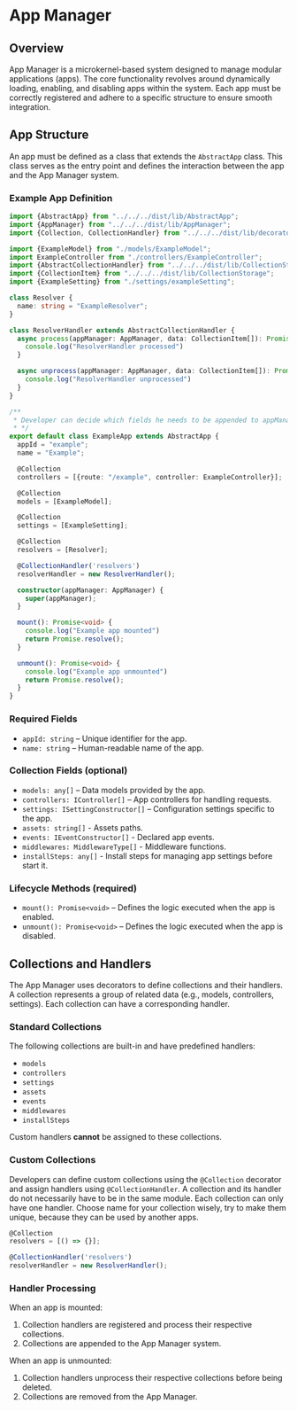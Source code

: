 # App Manager

## Overview
App Manager is a microkernel-based system designed to manage modular applications (apps). The core functionality revolves around dynamically loading, enabling, and disabling apps within the system. Each app must be correctly registered and adhere to a specific structure to ensure smooth integration.

## App Structure
An app must be defined as a class that extends the `AbstractApp` class. This class serves as the entry point and defines the interaction between the app and the App Manager system.

### Example App Definition
```typescript
import {AbstractApp} from "../../../dist/lib/AbstractApp";
import {AppManager} from "../../../dist/lib/AppManager";
import {Collection, CollectionHandler} from "../../../dist/lib/decorators/appUtils";

import {ExampleModel} from "./models/ExampleModel";
import ExampleController from "./controllers/ExampleController";
import {AbstractCollectionHandler} from "../../../dist/lib/CollectionStorage";
import {CollectionItem} from "../../../dist/lib/CollectionStorage";
import {ExampleSetting} from "./settings/exampleSetting";

class Resolver {
  name: string = "ExampleResolver";
}

class ResolverHandler extends AbstractCollectionHandler {
  async process(appManager: AppManager, data: CollectionItem[]): Promise<void> {
    console.log("ResolverHandler processed")
  }

  async unprocess(appManager: AppManager, data: CollectionItem[]): Promise<void> {
    console.log("ResolverHandler unprocessed")
  }
}

/**
 * Developer can decide which fields he needs to be appended to appManager by using decorator
 * */
export default class ExampleApp extends AbstractApp {
  appId = "example";
  name = "Example";

  @Collection
  controllers = [{route: "/example", controller: ExampleController}];

  @Collection
  models = [ExampleModel];

  @Collection
  settings = [ExampleSetting];

  @Collection
  resolvers = [Resolver];

  @CollectionHandler('resolvers')
  resolverHandler = new ResolverHandler();

  constructor(appManager: AppManager) {
    super(appManager);
  }

  mount(): Promise<void> {
    console.log("Example app mounted")
    return Promise.resolve();
  }

  unmount(): Promise<void> {
    console.log("Example app unmounted")
    return Promise.resolve();
  }
}

```

### Required Fields
- `appId: string` – Unique identifier for the app.
- `name: string` – Human-readable name of the app.

### Collection Fields (optional)
- `models: any[]` – Data models provided by the app.
- `controllers: IController[]` – App controllers for handling requests.
- `settings: ISettingConstructor[]` – Configuration settings specific to the app.
- `assets: string[]` - Assets paths.
- `events: IEventConstructor[]` - Declared app events.
- `middlewares: MiddlewareType[]` - Middleware functions.
- `installSteps: any[]` - Install steps for managing app settings before start it.

### Lifecycle Methods (required)
- `mount(): Promise<void>` – Defines the logic executed when the app is enabled.
- `unmount(): Promise<void>` – Defines the logic executed when the app is disabled.

## Collections and Handlers
The App Manager uses decorators to define collections and their handlers. A collection represents a group of related data (e.g., models, controllers, settings). Each collection can have a corresponding handler.

### Standard Collections
The following collections are built-in and have predefined handlers:
- `models`
- `controllers`
- `settings`
- `assets`
- `events`
- `middlewares`
- `installSteps`

Custom handlers **cannot** be assigned to these collections.

### Custom Collections
Developers can define custom collections using the `@Collection` decorator and assign handlers using `@CollectionHandler`. A collection and its handler do not necessarily have to be in the same module.
Each collection can only have one handler. Choose name for your collection wisely, try to make them unique, because they can be used by another apps.

```typescript
@Collection
resolvers = [() => {}];

@CollectionHandler('resolvers')
resolverHandler = new ResolverHandler();
```

### Handler Processing
When an app is mounted:
1. Collection handlers are registered and process their respective collections.
2. Collections are appended to the App Manager system.

When an app is unmounted:
1. Collection handlers unprocess their respective collections before being deleted.
2. Collections are removed from the App Manager.
